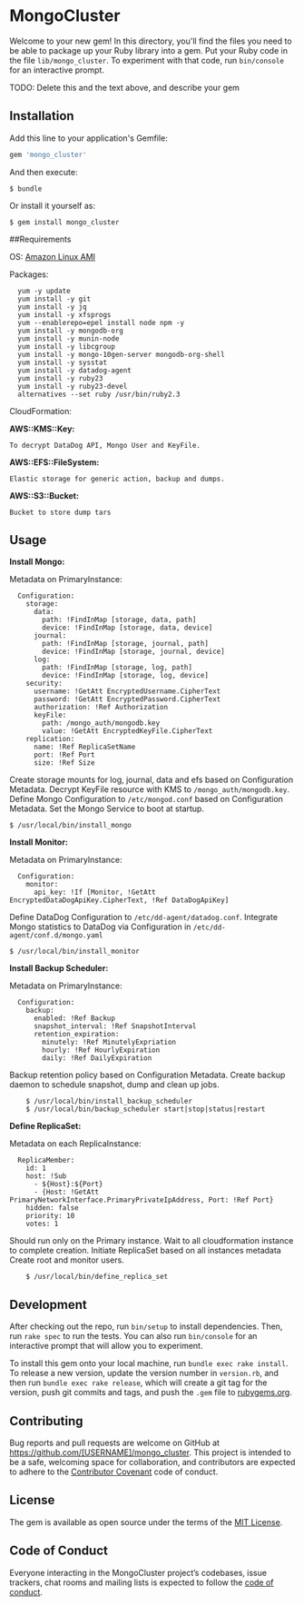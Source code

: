 # MongoCluster

Welcome to your new gem! In this directory, you'll find the files you need to be able to package up your Ruby library into a gem. Put your Ruby code in the file `lib/mongo_cluster`. To experiment with that code, run `bin/console` for an interactive prompt.

TODO: Delete this and the text above, and describe your gem

## Installation

Add this line to your application's Gemfile:

```ruby
gem 'mongo_cluster'
```

And then execute:

    $ bundle

Or install it yourself as:

    $ gem install mongo_cluster
    
##Requirements

OS:
[Amazon Linux AMI](https://aws.amazon.com/amazon-linux-ami/)

Packages:

      yum -y update
      yum install -y git
      yum install -y jq
      yum install -y xfsprogs
      yum --enablerepo=epel install node npm -y
      yum install -y mongodb-org
      yum install -y munin-node
      yum install -y libcgroup
      yum install -y mongo-10gen-server mongodb-org-shell
      yum install -y sysstat
      yum install -y datadog-agent
      yum install -y ruby23
      yum install -y ruby23-devel
      alternatives --set ruby /usr/bin/ruby2.3

CloudFormation:

**AWS::KMS::Key:**

`To decrypt DataDog API, Mongo User and KeyFile.`

**AWS::EFS::FileSystem:**

`Elastic storage for generic action, backup and dumps.`

**AWS::S3::Bucket:**

`Bucket to store dump tars`

## Usage

**Install Mongo:**

Metadata on PrimaryInstance:

      Configuration:
        storage:
          data:
            path: !FindInMap [storage, data, path]
            device: !FindInMap [storage, data, device]
          journal:
            path: !FindInMap [storage, journal, path]
            device: !FindInMap [storage, journal, device]
          log:
            path: !FindInMap [storage, log, path]
            device: !FindInMap [storage, log, device]
        security:
          username: !GetAtt EncryptedUsername.CipherText
          password: !GetAtt EncryptedPassword.CipherText
          authorization: !Ref Authorization
          keyFile:
            path: /mongo_auth/mongodb.key
            value: !GetAtt EncryptedKeyFile.CipherText
        replication:
          name: !Ref ReplicaSetName
          port: !Ref Port
          size: !Ref Size

Create storage mounts for log, journal, data and efs based on Configuration Metadata.
Decrypt KeyFile resource with KMS to `/mongo_auth/mongodb.key`.
Define Mongo Configuration to `/etc/mongod.conf` based on Configuration Metadata.
Set the Mongo Service to boot at startup.

    $ /usr/local/bin/install_mongo
    
**Install Monitor:**

Metadata on PrimaryInstance:

      Configuration:
        monitor:
          api_key: !If [Monitor, !GetAtt EncryptedDataDogApiKey.CipherText, !Ref DataDogApiKey]
          
Define DataDog Configuration to `/etc/dd-agent/datadog.conf`.
Integrate Mongo statistics to DataDog via Configuration in `/etc/dd-agent/conf.d/mongo.yaml`

    $ /usr/local/bin/install_monitor


**Install Backup Scheduler:**

Metadata on PrimaryInstance:

      Configuration:
        backup:
          enabled: !Ref Backup
          snapshot_interval: !Ref SnapshotInterval
          retention_expiration:
            minutely: !Ref MinutelyExpriation
            hourly: !Ref HourlyExpiration
            daily: !Ref DailyExpiration
            
Backup retention policy based on Configuration Metadata.
Create backup daemon to schedule snapshot, dump and clean up jobs.

        $ /usr/local/bin/install_backup_scheduler
        $ /usr/local/bin/backup_scheduler start|stop|status|restart
   
   
**Define ReplicaSet:**

Metadata on each ReplicaInstance:

      ReplicaMember:
        id: 1
        host: !Sub
          - ${Host}:${Port}
          - {Host: !GetAtt PrimaryNetworkInterface.PrimaryPrivateIpAddress, Port: !Ref Port}
        hidden: false
        priority: 10
        votes: 1
      
Should run only on the Primary instance.
Wait to all cloudformation instance to complete creation.
Initiate ReplicaSet based on all instances metadata
Create root and monitor users.

        $ /usr/local/bin/define_replica_set

## Development

After checking out the repo, run `bin/setup` to install dependencies. Then, run `rake spec` to run the tests. You can also run `bin/console` for an interactive prompt that will allow you to experiment.

To install this gem onto your local machine, run `bundle exec rake install`. To release a new version, update the version number in `version.rb`, and then run `bundle exec rake release`, which will create a git tag for the version, push git commits and tags, and push the `.gem` file to [rubygems.org](https://rubygems.org).

## Contributing

Bug reports and pull requests are welcome on GitHub at https://github.com/[USERNAME]/mongo_cluster. This project is intended to be a safe, welcoming space for collaboration, and contributors are expected to adhere to the [Contributor Covenant](http://contributor-covenant.org) code of conduct.

## License

The gem is available as open source under the terms of the [MIT License](https://opensource.org/licenses/MIT).

## Code of Conduct

Everyone interacting in the MongoCluster project’s codebases, issue trackers, chat rooms and mailing lists is expected to follow the [code of conduct](https://github.com/[USERNAME]/mongo_cluster/blob/master/CODE_OF_CONDUCT.md).

